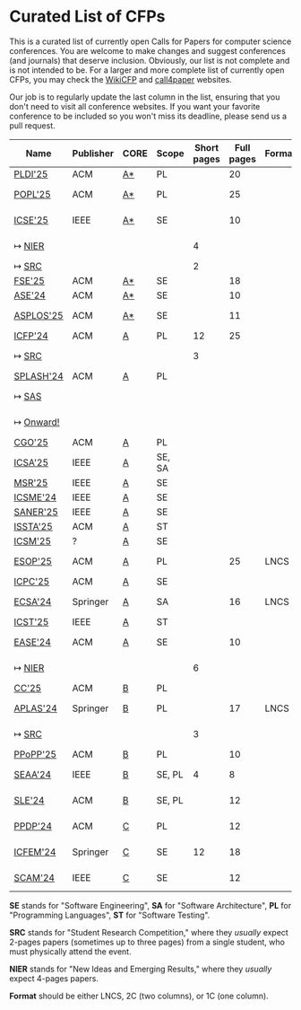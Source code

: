 # Curated List of CFPs

This is a curated list of currently open Calls for Papers for computer
science conferences. You are welcome to make changes and suggest conferences
(and journals) that deserve inclusion. Obviously, our list is not complete
and is not intended to be. For a larger and more complete list of
currently open CFPs,
you may check the [WikiCFP](http://www.wikicfp.com/cfp/) and
[call4paper](https://www.call4paper.com/) websites.

Our job is to regularly update the last column in the list, ensuring that
you don't need to visit all conference websites. If you want your favorite
conference to be included so you won't miss its deadline,
please send us a pull request.

| Name | Publisher | CORE | Scope | Short pages | Full pages | Format | CFP | Country |
| --- | --- | --- | --- | --- | --- | --- | --- | --- |
| [PLDI'25](https://conf.researchr.org/series/pldi) | ACM | [A*](https://portal.core.edu.au/conf-ranks/84/) | PL | | 20 | | ? | |
| [POPL'25](https://conf.researchr.org/home/POPL-2025) | ACM | [A*](https://portal.core.edu.au/conf-ranks/82/) | PL | | 25 | | 11-Jul | |
| [ICSE'25](https://conf.researchr.org/home/icse-2025) | IEEE | [A*](https://portal.core.edu.au/conf-ranks/1209/) | SE | | 10 | | 2-Aug | |
| ↦ [NIER](https://conf.researchr.org/track/icse-2025/icse-2025-nier) | | | | 4 | | | 10-Oct | |
| ↦ [SRC](https://conf.researchr.org/track/icse-2025/icse-2025-SRC) | | | | 2 | | | ? | |
| [FSE'25](https://conf.researchr.org/home/fse-2025) | ACM | [A*](https://portal.core.edu.au/conf-ranks/52/) | SE | | 18 | | ? | |
| [ASE'24](https://conf.researchr.org/home/ase-2024) | ACM | [A*](https://portal.core.edu.au/conf-ranks/279/) | SE | | 10 | | 7-Jun | |
| [ASPLOS'25](https://www.asplos-conference.org/asplos-2025-call-for-papers/) | ACM | [A*](https://portal.core.edu.au/conf-ranks/147/) | SE | | 11 | | 24-Jun | |
| [ICFP'24](https://icfp24.sigplan.org/) | ACM | [A](https://portal.core.edu.au/conf-ranks/1037/) | PL | 12 | 25 | | closed | |
| ↦ [SRC](https://icfp24.sigplan.org/track/icfp-2024-student-research-competition) | | | | 3 | | | 23-May | |
| [SPLASH'24](https://2024.splashcon.org/) | ACM | [A](https://portal.core.edu.au/conf-ranks/18/) | PL | | | | closed | |
| ↦ [SAS](https://2024.splashcon.org/home/sas-2024) | | | | | | | 5-May | |
| ↦ [Onward!](https://2024.splashcon.org/track/splash-2024-Onward-Essays) | | | | | | | 25-Apr | |
| [CGO'25](https://conf.researchr.org/series/cgo) | ACM | [A](https://portal.core.edu.au/conf-ranks/1362/) | PL | | | | ? | |
| [ICSA'25](https://conf.researchr.org/home/icsa-2024) | IEEE | [A](https://portal.core.edu.au/conf-ranks/791/) | SE, SA | | | | ? | |
| [MSR'25](https://www.msrconf.org/) | IEEE | [A](https://portal.core.edu.au/conf-ranks/711/) | SE | | | | ? | |
| [ICSME'24](https://conf.researchr.org/home/icsme-2024) | IEEE | [A](https://portal.core.edu.au/conf-ranks/676/) | SE | | | | ? | |
| [SANER'25](https://conf.researchr.org/series/saner) | IEEE | [A](https://portal.core.edu.au/conf-ranks/2280/) | SE | | | | ? | |
| [ISSTA'25](https://conf.researchr.org/home/issta-2025) | ACM | [A](https://portal.core.edu.au/conf-ranks/1412/) | ST | | | | ? | |
| [ICSM'25](https://waset.org/software-maintenance-conference-in-july-2024-in-london) | ? | [A](https://portal.core.edu.au/conf-ranks/676/) | SE | | | | ? | |
| [ESOP'25](https://etaps.org/2025/conferences/esop/) | ACM | [A](https://portal.core.edu.au/conf-ranks/514/) | PL | | 25 | LNCS | 30-May | |
| [ICPC'25](https://conf.researchr.org/home/icpc-2024) | ACM | [A](https://portal.core.edu.au/conf-ranks/1181/) | SE | | | | ? | |
| [ECSA'24](https://conf.researchr.org/home/ecsa-2024) | Springer | [A](https://portal.core.edu.au/conf-ranks/2165/) | SA | | 16 | LNCS | 18-Apr | |
| [ICST'25](https://conf.researchr.org/series/icst) | IEEE | [A](https://portal.core.edu.au/conf-ranks/1221/) | ST | | | | ? | |
| [EASE'24](https://conf.researchr.org/series/ease) | ACM | [A](https://portal.core.edu.au/conf-ranks/1022/) | SE | | 10 | | 18-Jan | Italy |
| ↦ [NIER](https://conf.researchr.org/track/ease-2024/ease-2024-nier) | | | | 6 | | | 10-Mar | |
| [CC'25](https://conf.researchr.org/series/CC) | ACM | [B](https://portal.core.edu.au/conf-ranks/936/) | PL | | | | ? | |
| [APLAS'24](https://conf.researchr.org/home/aplas-2024/) | Springer | [B](https://portal.core.edu.au/conf-ranks/171/) | PL | | 17 | LNCS | 24-May | |
| ↦ [SRC](https://conf.researchr.org/track/aplas-2024/src-and-posters) | | | | 3 | | | 19-Jul | |
| [PPoPP'25](https://conf.researchr.org/home/ppopp-2024) | ACM | [B](https://portal.core.edu.au/conf-ranks/1691/) | PL | | 10 | | ? | |
| [SEAA'24](https://dsd-seaa.com/seaa2024/) | IEEE | [B](https://portal.core.edu.au/conf-ranks/464/) | SE, PL | 4 | 8 | | 5-May | |
| [SLE'24](http://www.sleconf.org/2024/) | ACM | [B](https://portal.core.edu.au/conf-ranks/1215/) | SE, PL | | 12 | | 14-Jun | |
| [PPDP'24](https://ppdp2024.github.io/) | ACM | [C](https://portal.core.edu.au/conf-ranks/1176/) | PL | | 12 | | 13-May | |
| [ICFEM'24](https://icfem2024.info/) | Springer | [C](https://portal.core.edu.au/conf-ranks/1031/) | SE | 12 | 18 | | 24-Jun | |
| [SCAM'24](https://conf.researchr.org/home/scam-2024) | IEEE | [C](https://portal.core.edu.au/conf-ranks/718/) | SE | | 12 | | 21-Jun | |

**SE** stands for "Software Engineering",
**SA** for "Software Architecture",
**PL** for "Programming Languages",
**ST** for "Software Testing".

**SRC** stands for "Student Research Competition," where they _usually_ expect
2-pages papers (sometimes up to three pages)
from a single student, who must physically attend the event.

**NIER** stands for "New Ideas and Emerging Results," where
they _usually_ expect 4-pages papers.

**Format** should be either LNCS, 2C (two columns), or 1C (one column).
